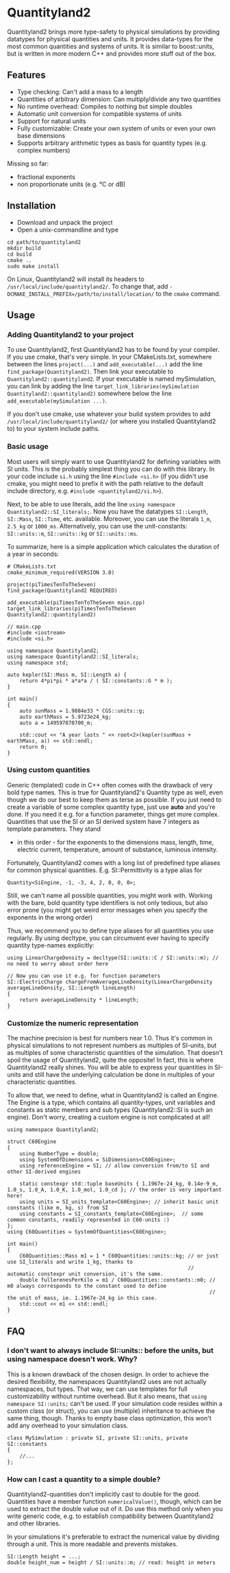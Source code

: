 # Quantityland2

Quantityland2 brings more type-safety to physical simulations by providing datatypes for physical
quantities and units. It provides data-types for the most common quantities and systems of units.
It is similar to boost::units, but is written in more modern C++ and provides more stuff out of
the box.

## Features

* Type checking: Can't add a mass to a length
* Quantities of arbitrary dimension: Can multiply/divide any two quantities
* No runtime overhead: Compiles to nothing but simple doubles
* Automatic unit conversion for compatible systems of units
* Support for natural units
* Fully customizable: Create your own system of units or even your own base dimensions
* Supports arbitrary arithmetic types as basis for quantity types (e.g. complex numbers)

Missing so far:
* fractional exponents
* non proportionate units (e.g. °C or dB)

## Installation

* Download and unpack the project
* Open a unix-commandline and type

```
cd path/to/quantityland2
mkdir build
cd build
cmake ..
sudo make install
```

On Linux, Quantityland2 will install its headers to `/usr/local/include/quantityland2/`. To change
that, add `-DCMAKE_INSTALL_PREFIX=/path/to/install/location/` to the `cmake` command.

## Usage

### Adding Quantityland2 to your project

To use Quantityland2, first Quantityland2 has to be found by your compiler.
If you use cmake, that's very simple. In your CMakeLists.txt, somewhere between the lines `project(...)`
and `add_executable(...)` add the line `find_package(Quantityland2)`. Then link your executable to
`Quantityland2::quantityland2`. If your executable is named mySimulation, you can link by
adding the line `target_link_libraries(mySimulation Quantityland2::quantityland2)` somewhere below
the line `add_executable(mySimulation ...)`.

If you don't use cmake, use whatever your build system provides to add `/usr/local/include/quantityland2/`
(or where you installed Quantityland2 to) to your system include paths.

### Basic usage

Most users will simply want to use Quantityland2 for defining variables with SI units.
This is the probably simplest thing you can do with this library. In your code include
`si.h` using the line `#include <si.h>` (if you didn't use cmake, you might need to prefix it with
the path relative to the default include directory, e.g. `#include <quantityland2/si.h>`).

Next, to be able to use literals, add the line `using namespace Quantityland2::SI_literals;`. Now
you have the datatypes `SI::Length`, `SI::Mass`, `SI::Time`, etc. available. Moreover, you can use
the literals `1_m`, `2.5_kg` or `1000_ms`. Alternatively, you can use the unit-constants:
`SI::units::m`, `SI::units::kg` or `SI::units::ms`.

To summarize, here is a simple application which calculates the duration of a year in seconds:

```
# CMakeLists.txt
cmake_minimum_required(VERSION 3.0)

project(piTimesTenToTheSeven)
find_package(Quantityland2 REQUIRED)

add_executable(piTimesTenToTheSeven main.cpp)
target_link_libraries(piTimesTenToTheSeven Quantityland2::quantityland2)
```

```
// main.cpp
#include <iostream>
#include <si.h>

using namespace Quantityland2;
using namespace Quantityland2::SI_literals;
using namespace std;

auto kepler(SI::Mass m, SI::Length a) {
    return 4*pi*pi * a*a*a / ( SI::constants::G * m );
}

int main()
{
    auto sunMass = 1.9884e33 * CGS::units::g;
    auto earthMass = 5.9723e24_kg;
    auto a = 149597870700_m;

    std::cout << "A year lasts " << root<2>(kepler(sunMass + earthMass, a)) << std::endl;
    return 0;
}
```

### Using custom quantities

Generic (templated) code in C++ often comes with the drawback of very bold type names. This is
true for Quantityland2's Quantity type as well, even though we do our best to keep them as terse
as possible. If you just need to create a variable of some complex quantity type, just use **auto**
and you're done. If you need it e.g. for a function parameter, things get more complex. Quantities
that use the SI or an SI derived system have 7 integers as template parameters. They stand
- in this order - for the exponents to the dimensions mass, length, time, electric current,
temperature, amount of substance, luminous intensity.

Fortunately, Quantityland2 comes with a long list of predefined type aliases for common physical
quantities. E.g. SI::Permittivity is a type alias for
```
Quantity<SiEngine, -1, -3, 4, 2, 0, 0, 0>;
```

Still, we can't name all possible quantities, you might work with. Working with the bare, bold
quantity type identifiers is not only tedious, but also error prone (you might get weird error
messages when you specify the exponents in the wrong order)

Thus, we recommend you to define type aliases for all quantities you use regularly. By using
decltype, you can circumvent ever having to specify quantity type-names explicitly:
```
using LinearChargeDensity = decltype(SI::units::C / SI::units::m); // no need to worry about order here

// Now you can use it e.g. for function parameters
SI::ElectricCharge chargeFromAverageLineDensity(LinearChargeDensity averageLineDensity, SI::Length lineLength)
{
    return averageLineDensity * lineLength;
}
```


### Customize the numeric representation

The machine precision is best for numbers near 1.0. Thus it's common in physical simulations
to not represent numbers as multiples of SI-units, but as multiples of some characteristic
quantities of the simulation. That doesn't spoil the usage of Quantityland2, quite the opposite!
In fact, this is where Quantityland2 really shines. You will be able to express your quantities
in SI-units and still have the underlying calculation be done in multiples of your characteristic
quantities.

To allow that, we need to define, what in Quantityland2 is called an Engine. The Engine is a type,
which contains all quantity-types, unit variables and constants as static members and sub types
(Quantityland2::SI is such an engine). Don't worry, creating a custom engine is not complicated at
all!

```
using namespace Quantityland2;

struct C60Engine
{
    using NumberType = double;
    using SystemOfDimensions = SiDimensions<C60Engine>;
    using referenceEngine = SI; // allow conversion from/to SI and other SI-derived engines

    static constexpr std::tuple baseUnits { 1.1967e-24_kg, 0.14e-9_m, 1.0_s, 1.0_A, 1.0_K, 1.0_mol, 1.0_cd }; // the order is very important here!
    using units = SI_units_template<C60Engine>; // inherit basic unit constants (like m, kg, s) from SI
    using constants = SI_constants_template<C60Engine>;  // some common constants, readily represented in C60-units :)
};
using C60Quantities = SystemOfQuantities<C60Engine>;

int main()
{
    C60Quantities::Mass m1 = 1 * C60Quantities::units::kg; // or just use SI_literals and write 1_kg, thanks to
                                                           // automatic constexpr unit conversion, it's the same.
    double fullerenesPerKilo = m1 / C60Quantities::constants::m0; // m0 always corresponds to the constant used to define
                                                                  // the unit of mass, ie. 1.1967e-24_kg in this case.
    std::cout << m1 << std::endl;
}
```

## FAQ

### I don't want to always include SI::units:: before the units, but using namespace doesn't work. Why?

This is a known drawback of the chosen design. In order to achieve the desired flexibility, the namespaces Quantityland2
uses are not actually namespaces, but types. That way, we can use templates for full customizability without runtime
overhead. But it also means, that `using namespace SI::units;` can't be used. If your simulation code resides within a
custom class (or struct), you can use (multiple) inheritance to achieve the same thing, though. Thanks to empty base
class optimization, this won't add any overhead to your simulation class.
```
class MySimulation : private SI, private SI::units, private SI::constants
{
    //...
};
```

### How can I cast a quantity to a simple double?

Quantityland2-quantities don't implicitly cast to double for the good. Quantities have a member function
`numericalValue()`, though, which can be used to extract the double value out of it. Do use this method only when you
write generic code, e.g. to establish compatibility between Quantityland2 and other libraries.

In your simulations it's preferable to extract the numerical value by dividing through a unit. This is more readable
and prevents mistakes.
```
SI::Length height = ...;
double height_num = height / SI::units::m; // read: height in meters
```

